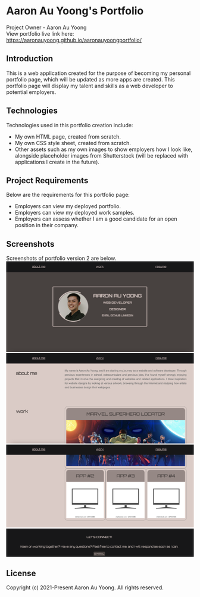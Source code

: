 # Aaron Au Yoong's Portfolio
Project Owner - Aaron Au Yoong
<br>
View portfolio live link here: https://aaronauyoong.github.io/aaronauyoongportfolio/ 

## Introduction
This is a web application created for the purpose of becoming my personal portfolio page, which will be updated as more apps are created. This portfolio page will display my talent and skills as a web developer to potential employers.

## Technologies
Technologies used in this portfolio creation include:
- My own HTML page, created from scratch. 
- My own CSS style sheet, created from scratch. 
- Other assets such as my own images to show employers how I look like, alongside placeholder images from Shutterstock (will  be replaced with applications  I create in the future). 

## Project Requirements
Below are the requirements for this portfolio page:
- Employers can view my deployed portfolio.
- Employers can view my deployed work samples. 
- Employers can assess whether I am a good candidate for an open position in their company. 

## Screenshots
Screenshots of portfolio version 2 are below. 
![Portfolio Screenshot 1](./assets/images/portfolioscreenshot1-v2.png)
![Portfolio Screenshot 2](./assets/images/portfolioscreenshot2-v2.png)
![Portfolio Screenshot 3](./assets/images/portfolioscreenshot3-v2.png)
![Portfolio Screenshot 4](./assets/images/portfolioscreenshot4-v2.png)

## License
Copyright (c) 2021-Present Aaron Au Yoong. All rights reserved.